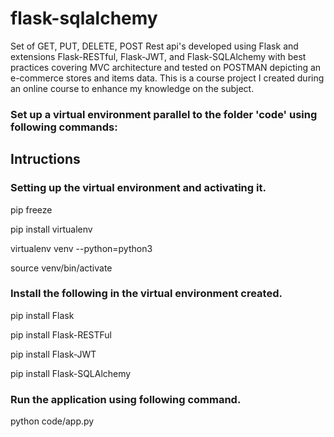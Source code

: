 # flask-sqlalchemy
Set of GET, PUT, DELETE, POST Rest api's developed using Flask and extensions Flask-RESTful, Flask-JWT, and Flask-SQLAlchemy with best practices covering MVC architecture and tested on POSTMAN depicting an e-commerce stores and items data. This is a course project I created during an online course to enhance my knowledge on the subject.
### Set up a virtual environment parallel to the folder 'code' using following commands:

## Intructions

### Setting up the virtual environment and activating it.

pip freeze

pip install virtualenv

virtualenv venv --python=python3

source venv/bin/activate

### Install the following in the virtual environment created.

pip install Flask

pip install Flask-RESTFul

pip install Flask-JWT

pip install Flask-SQLAlchemy

### Run the application using following command.

python code/app.py

